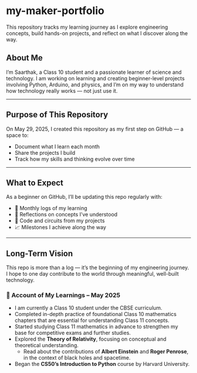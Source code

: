 # my-maker-portfolio
This repository tracks my learning journey as I explore engineering concepts, build hands-on projects, and reflect on what I discover along the way.

## About Me

I’m Saarthak, a Class 10 student and a passionate learner of science and technology. I am working on learning and creating beginner-level projects involving Python, Arduino, and physics, and I’m on my way to understand how technology really works — not just use it.

---

## Purpose of This Repository

On May 29, 2025, I created this repository as my first step on GitHub — a space to:

- Document what I learn each month  
- Share the projects I build  
- Track how my skills and thinking evolve over time  

---

## What to Expect

As a beginner on GitHub, I’ll be updating this repo regularly with:

- 🚀 Monthly logs of my learning  
- 🧠 Reflections on concepts I’ve understood  
- 🔧 Code and circuits from my projects  
- 📈 Milestones I achieve along the way  

---

## Long-Term Vision

This repo is more than a log — it’s the beginning of my engineering journey. I hope to one day contribute to the world through meaningful, well-built technology.



### 📅 Account of My Learnings – May 2025

- I am currently a Class 10 student under the CBSE curriculum.
- Completed in-depth practice of foundational Class 10 mathematics chapters that are essential for understanding Class 11 concepts.
- Started studying Class 11 mathematics in advance to strengthen my base for competitive exams and further studies.
- Explored the **Theory of Relativity**, focusing on conceptual and theoretical understanding.
  - Read about the contributions of **Albert Einstein** and **Roger Penrose**, in the context of black holes and spacetime.
- Began the **CS50’s Introduction to Python** course by Harvard University.
